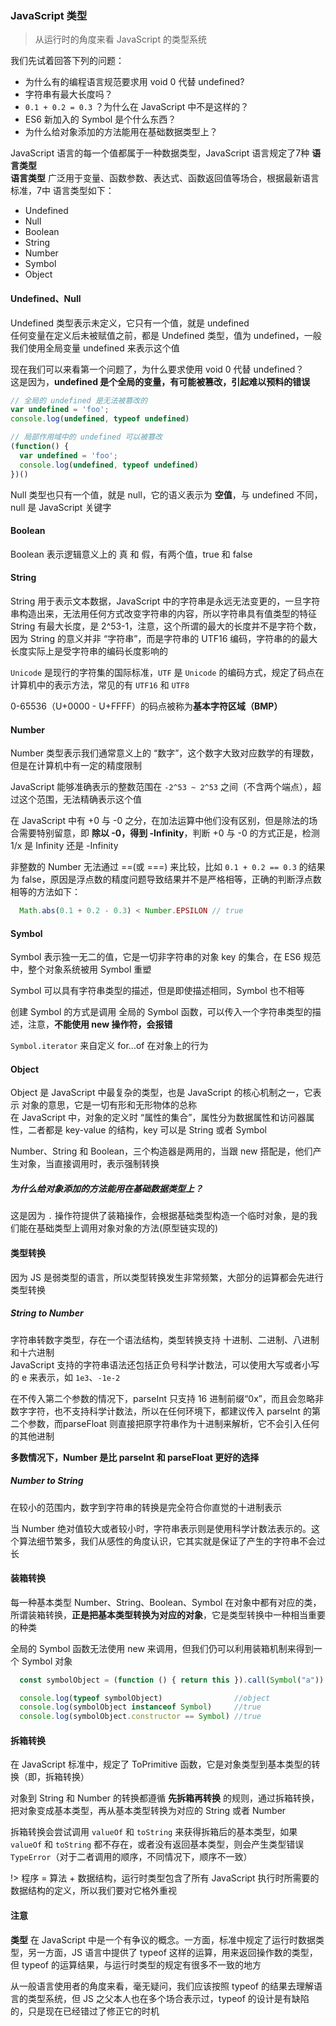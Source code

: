 ### JavaScript 类型
> 从运行时的角度来看 JavaScript 的类型系统

我们先试着回答下列的问题：
* 为什么有的编程语言规范要求用 void 0 代替 undefined?
* 字符串有最大长度吗？
* `0.1 + 0.2 = 0.3` ？为什么在 JavaScript 中不是这样的？
* ES6 新加入的 Symbol 是个什么东西？
* 为什么给对象添加的方法能用在基础数据类型上？

JavaScript 语言的每一个值都属于一种数据类型，JavaScript 语言规定了7种 **语言类型**  
**语言类型** 广泛用于变量、函数参数、表达式、函数返回值等场合，根据最新语言标准，7中 语言类型如下：
* Undefined
* Null
* Boolean
* String
* Number
* Symbol
* Object

#### Undefined、Null
Undefined 类型表示未定义，它只有一个值，就是 undefined  
任何变量在定义后未被赋值之前，都是 Undefined 类型，值为 undefined，一般我们使用全局变量 undefined 来表示这个值  

现在我们可以来看第一个问题了，为什么要求使用 void 0 代替 undefined？   
这是因为，**undefined 是个全局的变量，有可能被篡改，引起难以预料的错误**
```js
// 全局的 undefined 是无法被篡改的
var undefined = 'foo';
console.log(undefined, typeof undefined)

// 局部作用域中的 undefined 可以被篡改
(function() {
  var undefined = 'foo';
  console.log(undefined, typeof undefined)
})()
```
Null 类型也只有一个值，就是 null，它的语义表示为 **空值**，与 undefined 不同，null 是 JavaScript 关键字

#### Boolean
Boolean 表示逻辑意义上的 真 和 假，有两个值，true 和 false

#### String
String 用于表示文本数据，JavaScript 中的字符串是永远无法变更的，一旦字符串构造出来，无法用任何方式改变字符串的内容，所以字符串具有值类型的特征  
String 有最大长度，是 2^53-1，注意，这个所谓的最大的长度并不是字符个数，因为 String 的意义并非 “字符串”，而是字符串的 UTF16 编码，字符串的的最大长度实际上是受字符串的编码长度影响的

`Unicode` 是现行的字符集的国际标准，`UTF` 是 `Unicode` 的编码方式，规定了码点在计算机中的表示方法，常见的有 `UTF16` 和 `UTF8`

0-65536（U+0000 - U+FFFF）的码点被称为**基本字符区域（BMP）**

#### Number
Number 类型表示我们通常意义上的 “数字”，这个数字大致对应数学的有理数，但是在计算机中有一定的精度限制   

JavaScript 能够准确表示的整数范围在 `-2^53 ~ 2^53` 之间（不含两个端点），超过这个范围，无法精确表示这个值  

在 JavaScript 中有 +0 与 -0 之分，在加法运算中他们没有区别，但是除法的场合需要特别留意，即 **除以 -0，得到 -Infinity**，判断 +0 与 -0 的方式正是，检测 1/x 是 Infinity 还是 -Infinity

非整数的 Number 无法通过 ==(或 ===) 来比较，比如 `0.1 + 0.2 == 0.3` 的结果为 false，原因是浮点数的精度问题导致结果并不是严格相等，正确的判断浮点数相等的方法如下：
```js
  Math.abs(0.1 + 0.2 - 0.3) < Number.EPSILON // true
```

#### Symbol
Symbol 表示独一无二的值，它是一切非字符串的对象 key 的集合，在 ES6 规范中，整个对象系统被用 Symbol 重塑  

Symbol 可以具有字符串类型的描述，但是即使描述相同，Symbol 也不相等  

创建 Symbol 的方式是调用 全局的 Symbol 函数，可以传入一个字符串类型的描述，注意，**不能使用 new 操作符，会报错**

`Symbol.iterator` 来自定义 for...of 在对象上的行为


#### Object
Object 是 JavaScript 中最复杂的类型，也是 JavaScript 的核心机制之一，它表示 对象的意思，它是一切有形和无形物体的总称  
在 JavaScript 中，对象的定义时 “属性的集合”，属性分为数据属性和访问器属性，二者都是 key-value 的结构，key 可以是 String 或者 Symbol  

Number、String 和 Boolean，三个构造器是两用的，当跟 new 搭配是，他们产生对象，当直接调用时，表示强制转换  

##### 为什么给对象添加的方法能用在基础数据类型上？
这是因为 `.` 操作符提供了装箱操作，会根据基础类型构造一个临时对象，是的我们能在基础类型上调用对象对象的方法(原型链实现的)


#### 类型转换
因为 JS 是弱类型的语言，所以类型转换发生非常频繁，大部分的运算都会先进行类型转换

##### String to Number
字符串转数字类型，存在一个语法结构，类型转换支持 十进制、二进制、八进制和十六进制  
JavaScript 支持的字符串语法还包括正负号科学计数法，可以使用大写或者小写的 e 来表示，如 `1e3`、`-1e-2`

在不传入第二个参数的情况下，parseInt 只支持 16 进制前缀“0x”，而且会忽略非数字字符，也不支持科学计数法，所以在任何环境下，都建议传入 parseInt 的第二个参数，而parseFloat 则直接把原字符串作为十进制来解析，它不会引入任何的其他进制

**多数情况下，Number 是比 parseInt 和 parseFloat 更好的选择**

##### Number to String
在较小的范围内，数字到字符串的转换是完全符合你直觉的十进制表示  

当 Number 绝对值较大或者较小时，字符串表示则是使用科学计数法表示的。这个算法细节繁多，我们从感性的角度认识，它其实就是保证了产生的字符串不会过长

#### 装箱转换
每一种基本类型 Number、String、Boolean、Symbol 在对象中都有对应的类，所谓装箱转换，**正是把基本类型转换为对应的对象**，它是类型转换中一种相当重要的种类  

全局的 Symbol 函数无法使用 new 来调用，但我们仍可以利用装箱机制来得到一个 Symbol 对象
```js
  const symbolObject = (function () { return this }).call(Symbol("a"))

  console.log(typeof symbolObject)                //object
  console.log(symbolObject instanceof Symbol)     //true    
  console.log(symbolObject.constructor == Symbol) //true
```

#### 拆箱转换
在 JavaScript 标准中，规定了 ToPrimitive 函数，它是对象类型到基本类型的转换（即，拆箱转换）  

对象到 String 和 Number 的转换都遵循 **先拆箱再转换** 的规则，通过拆箱转换，把对象变成基本类型，再从基本类型转换为对应的 String 或者 Number  

拆箱转换会尝试调用 `valueOf` 和 `toString` 来获得拆箱后的基本类型，如果 `valueOf` 和 `toString` 都不存在，或者没有返回基本类型，则会产生类型错误 `TypeError`（对于二者调用的顺序，不同情况下，顺序不一致）

!> 程序 = 算法 + 数据结构，运行时类型包含了所有 JavaScript 执行时所需要的数据结构的定义，所以我们要对它格外重视

#### 注意
**类型** 在 JavaScript 中是一个有争议的概念。一方面，标准中规定了运行时数据类型，另一方面，JS 语言中提供了 typeof 这样的运算，用来返回操作数的类型，但 typeof 的运算结果，与运行时类型的规定有很多不一致的地方   

从一般语言使用者的角度来看，毫无疑问，我们应该按照 typeof 的结果去理解语言的类型系统，但 JS 之父本人也在多个场合表示过，typeof 的设计是有缺陷的，只是现在已经错过了修正它的时机  

